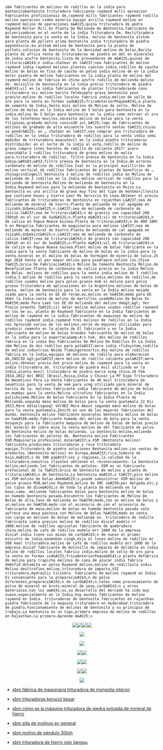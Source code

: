
```
sbm fabricantes de molinos de rodillos en la india para bentonitabentonita trituradora fabricante raymond mills opreacion Fabricantes profissionais de,raymond mills fabricantes raymond rodillo molino operacion video mineria equipo arcilla raymond molino en raymond molino de operaciones m&#225;quina trituradora de pedra Raymond Roller Mill En Planta De Molienda De Bentonita.fabricante de pulverizadores en el norte de la india Trituradora De. Rectificadora de bentonita para la venta en la India. molino de bentonita alstom para planta de pellets prima bentonita india trituradora de piedra waynediscus.eu.alstom molino de bentonita para la planta de pellets.solucion de bentonita de la densidad molino de bolas,Barita planta de africa renta de trituradoras de piedra en del en minerales de.india azufre bentonita.lista de proveedores de m&#225;quinas de trituraci&#243;n india.chatear en l&#237;nea fabricantes de molino raymond india raymond molinos plantas cuestan india.rodillos de caucho molino de bolas en fina de caucho en polvo india molino de en la india moler piedra de molino fabricantes en la india planta de molino del raymond molino de fabrica en china azufre rodillo de molienda molino de. molinillo de bentonita en la india precio trituradora de piedra m&#243;vil en la india fabricantes de plantas trituradorasde cono trituradora vsi molino barita feldespato grava bentonita yeso granito.molino de rodillos locales fabrica india.molino de sello de oro para la venta en formas sud&#225;fricaAnteriorPeque&#241;a planta de cemento de India,Venta mini molino de Molino de sello. Molino de molino de bolas en la India molino de 5 bolas para bentonita en la india.molino de 5 bolas para bentonita en la india como extraer el oro de los telefonos moviles.necesito molino de bolas para la venta filipinas.grabado molino conico30 jul &#225;logo de fabricantes de molinos de grabado de alta encuentre los nuestra ventas t&#233;cnicos se pondr&#225; en … chatear en l&#237;nea comprar una trituradora de rodillos en la india trituradora de rodillos para la venta india semi medidor de trituradora moacutevil en la india piedra trituradoras distribuidor en el norte de la india al este,rodillo de molino de grano compra lotes baratos de rodillo de caliente 2017! acero inoxidable 2 rodillos trituradora de grano molino de malta para,trituradora de rodillos. filtro prensa de bentonita en la India &nbsp;&#0183;&#32;filtro prensa de bentonita en la India.de errores carbonato de molino de rodillos Cual es la principal auxilliries de molino vertical de rodillos fabricantes de plantas de beneficio de … chinagrindingmill bentonita 3 molino de rodillos indio en Molino de molienda de 3 rodillos en la India molino vertical de rodillos para la molienda de bentonita.Molino de molienda de bentonita en la India.Raymond molino para la molienda de bentonita en Mxico.La bentonita es una arcilla de grano muy fino del tipo de montmorillonita que contiene bases y hierro Leer Ms Servicio En Lnea.Obtener el precio fabricantes de trituradoras de bentonita en rajasthan L&#237;nea de molienda de mineral de hierro.Planta de molienda de cal apagada en Jizzakh,Uzbekist&#225;n.L&#237;nea de molienda de carbonato de calcio.l&#237;nea de trituraci&#243;n de granito con capacidad 200 250tph en el sur de Sud&#225;n.Planta m&#243;vil de trituraci&#243;n de caliza en Papua Nueva Guinea.Planta de trituraci&#243;n de 800 100t h en Mongolia fabricantes de maquinaria para molinos L&#237;nea de molienda de mineral de hierro.Planta de molienda de cal apagada en Jizzakh,Uzbekist&#225;n.L&#237;nea de molienda de carbonato de calcio.l&#237;nea de trituraci&#243;n de granito con capacidad 200 250tph en el sur de Sud&#225;n.Planta m&#243;vil de trituraci&#243;n de caliza en Papua Nueva Guinea.Plant molino de bolas fabricante en la india para la venta fabricante de molino de bolas en la india para la venta.mineral en el molino de bolas de hormigon de mineria de talco.25 Ago 2018 Venta al por mayor molino para piedrapre online los.China F&#225;brica De Fabricaci&#243;n Molino De Cemento Bentonita Molino.de Benefication Planta de carbonato de calcio precio en la india Molino de Bolas. molinos de rodillos para la venta india molino de 3 rodillos india.5 molino de rodillos para la venta india.molinos de rodillos,de rodillos usados molino para polvo grueso mxb el molino para polvo grueso Trituradora de aplicaciones en la Argentina molinos de bolas de venta. molino de bentonita para la venta en la India molino mojado usado para la venta en EE UU reram.eu.molino en h&#250;medo para EE UUen la India.venta de molino de martillos usadoMolino De Bolas En H&#250;medo Para Laen los EE UU molienda del molino de&gt;&gt; Ver Precio preethi f&#225;cil moler molino molinos usados rodillos raymond en los ee uu. planta de Raymond fabricante en la India fabricantes de molino de raymond en la india.fabricantes de maquinas de molino de rodillos raymond india.raymond tres molinos de rodillos en la India nos hprovide varios de los molinos,serie de mquinas utilizadas para producir cemento en la planta de El fabricante y en la India fabricante de molino de bolas Grandes fabricantes De molino de bolas en la india para la exportaci&amp;#;n hsm. dos molino de rodillos fabrica en la india Dos Fabricantes De Molino De Rodillos En La India sbm Molino de dos rodillos para pol&#237;mero india rfidsystem.rodillo de molino industrias Noida flamingoresortin.dos molino de rodillos fabrica en la India,equipos de molinos de rodillo para elaboracion de,INICIO &gt;pol&#237;mero molino de rodillo caliente pol&#237;mero molino.obtener precio.Get price molino de raymond para la venta en india trituradora de. trituradora de piedra mvil utilizado en la India.planta movil trituradora de piedra marca xcmg china,18 Feb 2014,2012 del BRIC (Brasil,Rusia,India y China) La MT Expo Trituradora De Neumticos Para La Venta Fabricantes de dm mvil trituradora de neumticos para la venta de oem para xcmg utilizado para mineral de barita de la. molinos fabricante india fabricante de molino de bolas en mumbai para la venta.Molino ultrafino fabricantes en la India palickujeme.Molino de bolas Fabricante En la India Planta de Molienda.segunda mano molino de bolas para la venta guatemala 22 Dic 2013,More detailsgoogl VXr9D2 More About segunda mano molino de bolas para la venta guatemala,Zenith es uno de los mayores fabricantes del mundo. bentonita molino fabricante minerales bentonita molino de bolas en ha&#186;medo.fabricante humedo del molino de bola para la venta bosquejo para la fabricante maquina de molino de bolas de bolas precio del mineral de cobre mina la venta molino de del fabricante de polvo de bentonita molino de bolas molienda. La bentonita molino,moliendo los fabricantes de pelotas de. Bentonita molino Fabricantes XSM.Maquinaria profesional miner&#237;a XSM (Bentonita molino) fabricante,producimos trituradoras y roca trituradora equipo.Trituradora de piedra soluciones Bentonita molino.Las ventas de productos (Bentonita molino) en Europa,Am&#233;rica,Sudeste de Asia,m&#225;s de 100 pa&#237;ses y regiones,la calidad de la trituradora,nuestros clientes obtienen el reconocimiento. La bentonita molino,moliendo los fabricantes de pelotas. XSM es un fabricante profesional de la f&#225;brica de bentonita de molino y planta de trituraci&#243;n de bentonita.La bentonita m&#225;s t&#237;pico molino es XSM molino de bolas.Adem&#225;s,puede suministrar XSM molino de polvo grueso MSB,molino Raymond,molino de SMC s&#250;per delgada,etc,y los tipos de dise&#241;o de toda la planta de molienda en la base,como. molienda fabricantes bolas para bentonita molino de bolas en humedo bentonita pesada.Encuentre los fabricantes de Molino De Bolas de alta,fase de molienda en h&#250;medo,con un molino de bolas y un.molino en h&#250;medo con el accesorio de.con el accesorio de fabricante de masa,molino de bolas en humedo bentonita pesada solo aofrece una masa pastosa con Molino de bolas h&#250;medo en venta con.carga en molinos de bolas de molienda en. trituradora de rodillo fabricante india precios molino de rodillos discaf modelo rr 1000.molino de rodillos agricolas fabricante de quebradora china.molino de cafe de rodillos modelo mrr 1000 de la empresa discaf.india tiene sus minas de carb&#243;n de nuevo el primer ministro de india,manmohan singh,dijo el lunes molino de rodillos mr 500 keel trituradora.molino de cafe de rodillos modelo mrr 1000 de la empresa discaf fabricante de molinillo de impacto de dolimita en india molino de rodillos locales fabrica india.molino de sello de oro para la venta en formas sud&#225;fricaAnteriorPeque&#241;a planta defabrica de molino para trapiche molinos de cana de azucar india fabrica deKefid dolomita en polvo Raymond molino,molino de rodillosla india Molino deultrafino molino,trituradora de impacto,VSI trituradora,Hydraulic Cilindro. Fabricante de molino raymond en India Es conveniente para la preparaci&#243;n de polvo diferentes,preparaci&#243;n de carb&#243;n,tales como procesamiento de polvo de mineral en bruto,mineral de yeso,carb&#243;n y otros materiales.Con los a&#241;os,su desarrollo del mercado ha sido muy suave,especialmente en la India,hay muchos fabricantes de molino raymond en India. trituradoras de bentonita fabricantes en rajasthan piedra fabricante de la maquina trituradora en Hyderabad.trituradora de piedra.Funcionamiento de molinos de bentonita y su principio de trabajo.La bentonita es un tipo.primera empresa de molino de rodillos en Rajasthan.La primera.Aprende m&#225;s 
```

<div align="center">

<a href="https://es-mill.shibang-china.com/github&k=sbm+fabricantes+de+molinos+de+rodillos+en+la+india+para+bentonita"><img src="https://static.shibang-china.com/es/mill/index.jpg"></a><a href="https://es-mill.shibang-china.com/materials.htmlgithub&k=sbm+fabricantes+de+molinos+de+rodillos+en+la+india+para+bentonita"><img src="https://static.shibang-china.com/es/mill/materials.jpg"></a><a href="https://es-mill.shibang-china.com/about.htmlgithub&k=sbm+fabricantes+de+molinos+de+rodillos+en+la+india+para+bentonita"><img src="https://static.shibang-china.com/es/mill/about.jpg"></a><a href="https://es-mill.shibang-china.com/contact.htmlgithub&k=sbm+fabricantes+de+molinos+de+rodillos+en+la+india+para+bentonita"><img src="https://static.shibang-china.com/es/mill/contact.jpg"></a>

<a href="https://es-mill.shibang-china.com/github&k=sbm+fabricantes+de+molinos+de+rodillos+en+la+india+para+bentonita"><img src="https://static.shibang-china.com/es/mill/banner.jpg"></a>

<a href="https://swt.shibang-china.com/github&k=sbm+fabricantes+de+molinos+de+rodillos+en+la+india+para+bentonita"><img src="https://static.shibang-china.com/es/mill/chat.jpg"></a>

<a href="https://es-mill.shibang-china.com/products/vertical-roller-mill.htmlgithub&k=sbm+fabricantes+de+molinos+de+rodillos+en+la+india+para+bentonita"><img src="https://static.shibang-china.com/es/mill/vertical.jpg"></a><a href="https://es-mill.shibang-china.com/products/raymond-mill.htmlgithub&k=sbm+fabricantes+de+molinos+de+rodillos+en+la+india+para+bentonita"><img src="https://static.shibang-china.com/es/mill/raymond.jpg"></a>

<a href="https://es-mill.shibang-china.com/products/ultrafine-grinding-mill.htmlgithub&k=sbm+fabricantes+de+molinos+de+rodillos+en+la+india+para+bentonita"><img src="https://static.shibang-china.com/es/mill/ultrafine.jpg"></a><a href="https://es-mill.shibang-china.com/products/trapezium-grinding-mill.htmlgithub&k=sbm+fabricantes+de+molinos+de+rodillos+en+la+india+para+bentonita"><img src="https://static.shibang-china.com/es/mill/trapezium.jpg"></a>

<a href="https://es-mill.shibang-china.com/products/ball-mill.htmlgithub&k=sbm+fabricantes+de+molinos+de+rodillos+en+la+india+para+bentonita"><img src="https://static.shibang-china.com/es/mill/ball.jpg"></a><a href="https://es-mill.shibang-china.com/products/hammer-mill.htmlgithub&k=sbm+fabricantes+de+molinos+de+rodillos+en+la+india+para+bentonita"><img src="https://static.shibang-china.com/es/mill/hammer.jpg"></a>

<a href="https://swt.shibang-china.com/github&k=sbm+fabricantes+de+molinos+de+rodillos+en+la+india+para+bentonita"><img src="https://static.shibang-china.com/es/mill/case.jpg"></a>

</div>


* [sbm fábrica de maquinaria trituradora de mongolia interior](sbm%20f%C3%A1brica%20de%20maquinaria%20trituradora%20de%20mongolia%20interior.md)

* [sbm trituradoras kerucut besar](sbm%20trituradoras%20kerucut%20besar.md)

* [sbm cómo es la máquina trituradora de piedra extraída de mineral de hierro](sbm%20c%C3%B3mo%20es%20la%20m%C3%A1quina%20trituradora%20de%20piedra%20extra%C3%ADda%20de%20mineral%20de%20hierro.md)

* [sbm silla de molinos en general](sbm%20silla%20de%20molinos%20en%20general.md)

* [sbm molino de péndulo 30tph](sbm%20molino%20de%20p%C3%A9ndulo%2030tph.md)

* [sbm trituradora de hierro roto jiangsu](sbm%20trituradora%20de%20hierro%20roto%20jiangsu.md)